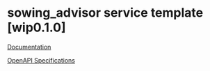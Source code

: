 # sowing_advisor service template \[wip0.1.0\]

[Documentation](https://htmlpreview.github.io/?https://github.com/atlasH2020-templates/sowing_advisor/blob/wip0.1.0/doc.html)

[OpenAPI Specifications](https://sensorsystems.iais.fraunhofer.de/doc/?url=https://raw.githubusercontent.com/atlasH2020-templates/sowing_advisor/wip0.1.0/oas)  
